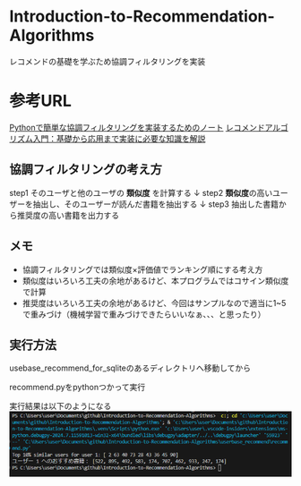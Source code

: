 # Introduction-to-Recommendation-Algorithms
レコメンドの基礎を学ぶため協調フィルタリングを実装

# 参考URL
[Pythonで簡単な協調フィルタリングを実装するためのノート](https://qiita.com/hik0107/items/96c483afd6fb2f077985)
[レコメンドアルゴリズム入門：基礎から応用まで実装に必要な知識を解説](https://qiita.com/birdwatcher/items/b60822bdf9be267e1328#%E3%83%87%E3%83%BC%E3%82%BF%E3%81%AE%E7%A8%AE%E9%A1%9E)


## 協調フィルタリングの考え方
step1 そのユーザと他のユーザの **類似度** を計算する
↓
step2 **類似度**の高いユーザーを抽出し、そのユーザーが読んだ書籍を抽出する
↓
step3 抽出した書籍から推奨度の高い書籍を出力する

## メモ
* 協調フィルタリングでは類似度×評価値でランキング順にする考え方
* 類似度はいろいろ工夫の余地があるけど、本プログラムではコサイン類似度で計算
* 推奨度はいろいろ工夫の余地があるけど、今回はサンプルなので適当に1~5で重みづけ（機械学習で重みづけできたらいいなぁ、、、と思ったり）

## 実行方法

usebase_recommend_for_sqliteのあるディレクトリへ移動してから

recommend.pyをpythonつかって実行

実行結果は以下のようになる
![alt text](image.png)